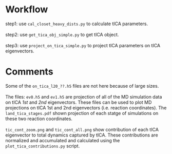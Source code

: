 # Workflow
step1: use `cal_closet_heavy_dists.py` to calculate tICA parameters.
<br />  
step2: use `get_tica_obj_simple.py` to get tICA object.
<br />  
step3: use `project_on_tica_simple.py` to project tICA parameters on tICA eigenvectors.
<br />  

# Comments
Some of the `on_tica_l20_??.h5` files are not here because of large sizes. 
<br />  
The files: `ev0.h5`  and  `ev1.h5`  are projection of all of the MD simulation data on tICA *1st* and *2nd* eigenvectors.
These files can be used to plot MD projections on tICA 1st and 2nd eigenvectors (i.e. reaction coordinates).
The `land_tica_stages.pdf` shown projection of each statge of simulations on these two reaction coordinates.
<br />  
`tic_cont_zoom.png` and `tic_cont_all.png` show contribution of each tICA eigenvector to total dynamics captured by tICA. 
These contributions are normalized and accumulated and calculated using the `plot_tica_contributions.py` script.


